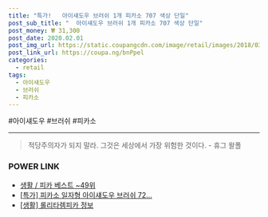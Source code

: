 ```yaml
--- 
title: "특가!   아이섀도우 브러쉬 1개 피카소 707 색상 단일" 
post_sub_title: "  아이섀도우 브러쉬 1개 피카소 707 색상 단일" 
post_money: ₩ 31,300 
post_date: 2020.02.01 
post_img_url: https://static.coupangcdn.com/image/retail/images/2018/03/05/11/4/eb4851cf-4b6b-4bb8-88c6-9baa1480a1ce.jpg 
post_link_url: https://coupa.ng/bnPpel 
categories: 
  - retail 
tags: 
  - 아이섀도우 
  - 브러쉬 
  - 피카소 
--- 
```

  #아이섀도우 #브러쉬 #피카소 
<hr> 

> 적당주의자가 되지 말라. 그것은 세상에서 가장 위험한 것이다. - 휴그 왈폴 


### POWER LINK

* <a href="https://blog.naver.com/santokki14/221784557166" target="_blank">생활 / 피카 베스트 ~49위</a>
* <a href="https://blog.naver.com/sakai111/221786859501" target="_blank">[특가] 피카소 일자형 아이섀도우 브러쉬 72...</a>
* <a href="https://blog.naver.com/santokki14/221767321120" target="_blank"> [생활] 롤리타렘피카 정보 </a>
